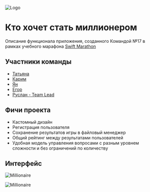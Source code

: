 
![Logo](https://i.ibb.co/202dYxy/2023-02-12-13-59-49.png)


# Кто хочет стать миллионером

Описание функционала приложения, созданного Командой №17 в рамках учебного марафона [Swift Marathon](https://t.me/swiftmarathon)


## Участники команды

- [Татьяна](https://github.com/TatynaMTV)
- [Карим](https://github.com/jaanatape)
- [Ян](https://github.com/YanShvind)
- [Егор](https://github.com/SHegor74)
- [Руслан - Team Lead](https://github.com/r-baranovskiy)





## Фичи проекта

- Кастомный дизайн
- Регистрация пользователя
- Сохранение результатов игры в файловый менеджер
- Общий рейтинг между результатами пользователей
- Удобная модель управления вопросами с разным уровнем сложности и без ограничений по количеству


## Интерфейс

![Millionaire](https://github.com/r-baranovskiy/Millionaire/blob/dev/ReadmeResources/gif2.gif?raw=true)

![Millionaire](https://github.com/r-baranovskiy/Millionaire/blob/dev/ReadmeResources/gif3.gif?raw=true)






